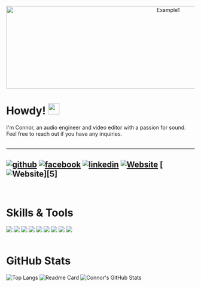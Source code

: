 
<p align="center">
    <img src="https://media.giphy.com/media/R5lKMiBdmDeOpim202/giphy.gif" alt="Example1" width="850" height="220">
</p>


# Howdy! <img src="https://raw.githubusercontent.com/MartinHeinz/MartinHeinz/master/wave.gif" width="30px">


<div style="text-align: left">I'm Connor, an audio engineer and video editor with a passion for sound. Feel free to reach out if you have any inquiries. </div>
<br />

---
[![github](https://cloud.githubusercontent.com/assets/17016297/18839843/0e06a67a-83d2-11e6-993a-b35a182500e0.png)][1]
[![facebook](https://cloud.githubusercontent.com/assets/17016297/18839836/0a06deb4-83d2-11e6-8078-1d0974af0f63.png)][2]
[![linkedin](https://cloud.githubusercontent.com/assets/17016297/18839848/0fc7e74e-83d2-11e6-8c6a-277fc9d6e067.png)][3]
[![Website](https://user-images.githubusercontent.com/107943301/181128673-5937ffa3-17bd-4d04-a696-f979d990b153.png)][4]
[![Website](https://i.imgur.com/8ixrB0l.png)][5]
---
[1]: https://github.com/connorlee11
[2]: https://www.facebook.com/connor.lee.31521301
[3]: https://www.linkedin.com/in/connor-lee-sound/
[4]: https://connorlee1111.wixsite.com/website
 <br />



 

# Skills & Tools

![](https://img.shields.io/badge/OS-Windows-informational?style=flat&logo=Windows&logoColor=white&color=FF0000)
![](https://img.shields.io/badge/OS-IOS-informational?style=flat&logo=Apple&logoColor=white&color=FF0000)
![](https://img.shields.io/badge/Software-ProTools-informational?style=flat&logo=ProTools&logoColor=white&color=7ACB10)
![](https://img.shields.io/badge/Software-Wwise-informational?style=flat&logo=Wwise&logoColor=white&color=7ACB10)
![](https://img.shields.io/badge/Software-Unity-informational?style=flat&logo=Unity&logoColor=white&color=7ACB10)
![](https://img.shields.io/badge/Software-Photoshop-informational?style=flat&logo=AdobePhotoshop&logoColor=white&color=7ACB10)
![](https://img.shields.io/badge/Software-PremierePro-informational?style=flat&logo=AdobePremierepro&logoColor=white&color=7ACB10)
![](https://img.shields.io/badge/Software-LogicPro-informational?style=flat&logo=white&color=7ACB10)
![](https://img.shields.io/badge/Code-CSharp-informational?style=flat&logo=c&logoColor=white&color=004088)
<br />
<br />


# GitHub Stats
![Top Langs](https://github-readme-stats.vercel.app/api/top-langs/?username=connorlee11&show_icons=true&theme=chartreuse-dark&hide=shaderlab)
![Readme Card](https://github-readme-stats.vercel.app/api/pin/?username=connorlee11&repo=Downlight&theme=chartreuse-dark)
![Connor's GitHub Stats](https://github-readme-stats.vercel.app/api?username=connorlee11&hide=stars&show_icons=true&theme=chartreuse-dark)



 

 


<!--
**connorlee11/connorlee11** is a ✨ _special_ ✨ repository because its `README.md` (this file) appears on your GitHub profile.

Here are some ideas to get you started:

- 🔭 I’m currently working on ...
- 🌱 I’m currently learning ...
- 👯 I’m looking to collaborate on ...
- 🤔 I’m looking for help with ...
- 💬 Ask me about ...
- 📫 How to reach me: ...
- 😄 Pronouns: ...
- ⚡ Fun fact: ...
-->
